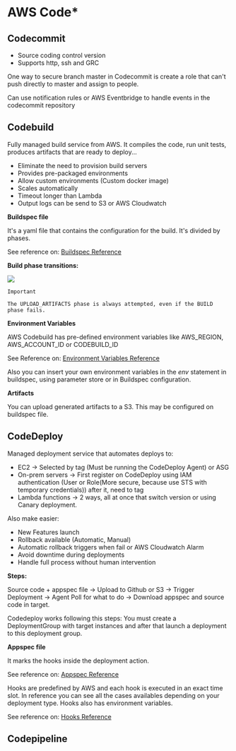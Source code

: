 # AWS Code*
## Codecommit
- Source coding control version
- Supports http, ssh and GRC

One way to secure branch master in Codecommit is create a role that can't push directly to master and assign to people.

Can use notification rules or AWS Eventbridge to handle events in the codecommit repository
## Codebuild
Fully managed build service from AWS. It compiles the code, run unit tests, produces artifacts that are ready to deploy...

- Eliminate the need to provision build servers
- Provides pre-packaged environments
- Allow custom environments (Custom docker image)
- Scales automatically
- Timeout longer than Lambda
- Output logs can be send to S3 or AWS Cloudwatch

**Buildspec file**

It's a yaml file that contains the configuration for the build. It's divided by phases.

See reference on: [Buildspec Reference](https://docs.aws.amazon.com/codebuild/latest/userguide/build-spec-ref.html)

**Build phase transitions:**

![](https://docs.aws.amazon.com/codebuild/latest/userguide/images/build-phases.png)
```
Important

The UPLOAD_ARTIFACTS phase is always attempted, even if the BUILD phase fails.
```

**Environment Variables**

AWS Codebuild has pre-defined environment variables like AWS_REGION, AWS_ACCOUNT_ID or CODEBUILD_ID

See Reference on: [Environment Variables Reference](https://docs.aws.amazon.com/codebuild/latest/userguide/build-env-ref-env-vars.html)

Also you can insert your own environment variables in the _env_ statement in buildspec, using parameter store or in Buildspec configuration.

**Artifacts**

You can upload generated artifacts to a S3. This may be configured on buildspec file.

## CodeDeploy
Managed deployment service that automates deploys to:
- EC2 -> Selected by tag (Must be running the CodeDeploy Agent) or ASG
- On-prem servers -> First register on CodeDeploy using IAM authentication (User or Role(More secure, because use STS with temporary credentials)) after it, need to tag
- Lambda functions -> 2 ways, all at once that switch version or using Canary deployment.

Also make easier:
- New Features launch
- Rollback available (Automatic, Manual)
- Automatic rollback triggers when fail or AWS Cloudwatch Alarm
- Avoid downtime during deployments
- Handle full process without human intervention

**Steps:**

Source code + appspec file ->  Upload to Github or S3 -> Trigger Deployment -> Agent Poll for what to do -> Download appspec and source code in target.

Codedeploy works following this steps:
You must create a DeploymentGroup with target instances and after that launch a deployment to this deployment group.

**Appspec file**

It marks the hooks inside the deployment action. 

See reference on: [Appspec Reference](https://docs.aws.amazon.com/codedeploy/latest/userguide/reference-appspec-file.html)

Hooks are predefined by AWS and each hook is executed in an exact time slot.
In reference you can see all the cases availables depending on your deployment type.
Hooks also has environment variables.

See reference on: [Hooks Reference](https://docs.aws.amazon.com/codedeploy/latest/userguide/reference-appspec-file-structure-hooks.html)


## Codepipeline
